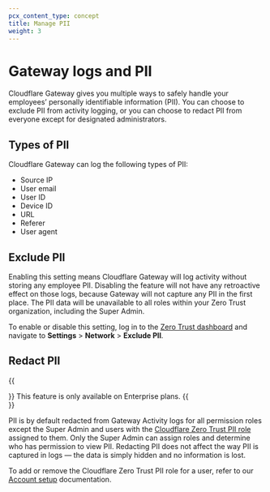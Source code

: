 ```yaml
---
pcx_content_type: concept
title: Manage PII
weight: 3
---
```


# Gateway logs and PII

Cloudflare Gateway gives you multiple ways to safely handle your employees’ personally identifiable information (PII). You can choose to exclude PII from activity logging, or you can choose to redact PII from everyone except for designated administrators.

## Types of PII

Cloudflare Gateway can log the following types of PII:

- Source IP
- User email
- User ID
- Device ID
- URL
- Referer
- User agent

## Exclude PII

Enabling this setting means Cloudflare Gateway will log activity without storing any employee PII. Disabling the feature will not have any retroactive effect on those logs, because Gateway will not capture any PII in the first place. The PII data will be unavailable to all roles within your Zero Trust organization, including the Super Admin.

To enable or disable this setting, log in to the [Zero Trust dashboard](https://dash.teams.cloudflare.com/) and navigate to **Settings** > **Network** > **Exclude PII**.

## Redact PII

{{<Aside type="note">}}
This feature is only available on Enterprise plans.
{{</Aside>}}

PII is by default redacted from Gateway Activity logs for all permission roles except the Super Admin and users with the [Cloudflare Zero Trust PII role](/cloudflare-one/cloudflare-teams-roles-permissions/#protecting-personally-identifiable-information-pii) assigned to them. Only the Super Admin can assign roles and determine who has permission to view PII. Redacting PII does not affect the way PII is captured in logs — the data is simply hidden and no information is lost.

To add or remove the Cloudflare Zero Trust PII role for a user, refer to our [Account setup](/fundamentals/account-and-billing/members/) documentation.
